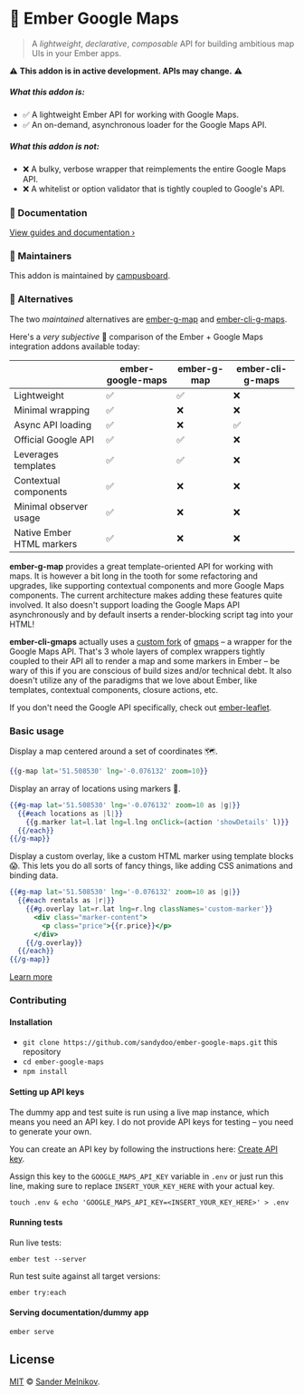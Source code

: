 # 📍 Ember Google Maps

> A *lightweight*, *declarative*, *composable* API for building ambitious map UIs in your Ember apps.

⚠ **This addon is in active development. APIs may change.** ⚠

##### What this addon *is*:

* ✅ A lightweight Ember API for working with Google Maps.
* ✅ An on-demand, asynchronous loader for the Google Maps API.

##### What this addon *is not*:

* ❌ A bulky, verbose wrapper that reimplements the entire Google Maps API.
* ❌ A whitelist or option validator that is tightly coupled to Google's API.

### 📎 Documentation

[View guides and documentation ›](https://ember-google-maps.sandydoo.me/)

### 👷‍ Maintainers

This addon is maintained by [campusboard](https://www.campusboard.co.uk).

### 👀 Alternatives

The two *maintained* alternatives are [ember-g-map](https://github.com/asennikov/ember-g-map) and [ember-cli-g-maps](https://github.com/Matt-Jensen/ember-cli-g-maps).

Here's a *very subjective* 😬 comparison of the Ember + Google Maps integration addons available today:

|                           | ember-google-maps | ember-g-map       | ember-cli-g-maps  |
| ------------------------- | ----------------- | ----------------- | ----------------- |
| Lightweight               | ✅                | ✅                | ❌               |
| Minimal wrapping          | ✅                | ❌                | ❌               |
| Async API loading         | ✅                | ❌                | ✅               |
| Official Google API       | ✅                | ✅                | ❌               |
| Leverages templates       | ✅                | ✅                | ❌               |
| Contextual components     | ✅                | ❌                | ❌               |
| Minimal observer usage    | ✅                | ❌                | ❌               |
| Native Ember HTML markers | ✅                | ❌                | ❌               |

**ember-g-map** provides a great template-oriented API for working with maps. It is however a bit long in the tooth for some refactoring and upgrades, like supporting contextual components and more Google Maps components. The current architecture makes adding these features quite involved. It also doesn't support loading the Google Maps API asynchronously and by default inserts a render-blocking script tag into your HTML!

**ember-cli-gmaps** actually uses a [custom fork](https://github.com/Matt-Jensen/gmaps-for-apps) of [gmaps](https://github.com/hpneo/gmaps) – a wrapper for the Google Maps API. That's 3 whole layers of complex wrappers tightly coupled to their API all to render a map and some markers in Ember – be wary of this if you are conscious of build sizes and/or technical debt. It also doesn't utilize any of the paradigms that we love about Ember, like templates, contextual components, closure actions, etc.

If you don't need the Google API specifically, check out [ember-leaflet](https://github.com/miguelcobain/ember-leaflet).

### Basic usage

Display a map centered around a set of coordinates 🗺.

```handlebars
{{g-map lat='51.508530' lng='-0.076132' zoom=10}}
```

Display an array of locations using markers 📍.

```handlebars
{{#g-map lat='51.508530' lng='-0.076132' zoom=10 as |g|}}
  {{#each locations as |l|}}
    {{g.marker lat=l.lat lng=l.lng onClick=(action 'showDetails' l)}}
  {{/each}}
{{/g-map}}
```

Display a custom overlay, like a custom HTML marker using template blocks 😱.
This lets you do all sorts of fancy things, like adding CSS animations and binding data.

```handlebars
{{#g-map lat='51.508530' lng='-0.076132' zoom=10 as |g|}}
  {{#each rentals as |r|}}
    {{#g.overlay lat=r.lat lng=r.lng classNames='custom-marker'}}
      <div class="marker-content">
        <p class="price">{{r.price}}</p>
      </div>
    {{/g.overlay}}
  {{/each}}
{{/g-map}}
```

[Learn more](https://ember-google-maps.sandydoo.me/)

### Contributing

#### Installation 

* `git clone https://github.com/sandydoo/ember-google-maps.git` this repository
* `cd ember-google-maps`
* `npm install`

#### Setting up API keys

The dummy app and test suite is run using a live map instance, which means you need an API key. I do not provide API keys for testing – you need to generate your own.

You can create an API key by following the instructions here: [Create API key](https://developers.google.com/maps/documentation/javascript/get-api-key).

Assign this key to the `GOOGLE_MAPS_API_KEY` variable in `.env` or just run this line, making sure to replace `INSERT_YOUR_KEY_HERE` with your actual key.

`touch .env & echo 'GOOGLE_MAPS_API_KEY=<INSERT_YOUR_KEY_HERE>' > .env`

#### Running tests

Run live tests:

`ember test --server`

Run test suite against all target versions:

`ember try:each`

#### Serving documentation/dummy app

`ember serve`

## License

[MIT](https://github.com/sandydoo/ember-google-maps/blob/master/LICENSE.md) © [Sander Melnikov](https://github.com/sandydoo).